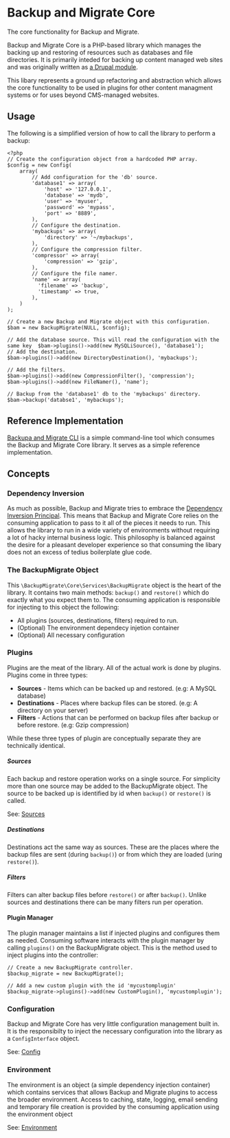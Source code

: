 # Backup and Migrate Core

The core functionality for Backup and Migrate.

Backup and Migrate Core is a PHP-based library which manages the backing up and restoring of resources such as databases and file directories. It is primarily inteded for backing up content managed web sites and was originally written as [a Drupal module](https://www.drupal.org/project/backup_migrate).

This libary represents a ground up refactoring and abstraction which allows the core functionality to be used in plugins for other content managment systems or for uses beyond CMS-managed websites.

## Usage

The following is a simplified version of how to call the library to perform a backup:

	<?php
	// Create the configuration object from a hardcoded PHP array.
	$config = new Config(
		array(
			// Add configuration for the 'db' source.
			'database1' => array(
				'host' => '127.0.0.1',
				'database' => 'mydb',
				'user' => 'myuser',
				'password' => 'mypass',
				'port' => '8889',
	      	),
	      	// Configure the destination.
	      	'mybackups' => array(
	      		'directory' => '~/mybackups',
	      	),
	      	// Configure the compression filter.
	      	'compressor' => array(
	      		'compression' => 'gzip',
	      	),
	      	// Configure the file namer.
	      	'name' => array(
		      'filename' => 'backup',
		      'timestamp' => true,
		    ),
	  	)
	);
	
	// Create a new Backup and Migrate object with this configuration.
	$bam = new BackupMigrate(NULL, $config);
	
	// Add the database source. This will read the configuration with the same key 	$bam->plugins()->add(new MySQLiSource(), 'database1');
	// Add the destination.
	$bam->plugins()->add(new DirectoryDestination(), 'mybackups');

	// Add the filters.
	$bam->plugins()->add(new CompressionFilter(), 'compression');
	$bam->plugins()->add(new FileNamer(), 'name');

	// Backup from the 'database1' db to the 'mybackups' directory.
	$bam->backup('databse1', 'mybackups');
	
## Reference Implementation
[Backupa and Migrate CLI](https://github.com/backupmigrate/backup_migrate_cli) is a simple command-line tool which consumes the Backup and Migrate Core library. It serves as a simple reference implementation.	

## Concepts

### Dependency Inversion
As much as possible, Backup and Migrate tries to embrace the [Dependency Inversion Principal](https://en.wikipedia.org/wiki/Dependency_inversion_principle). This means that Backup and Migrate Core relies on the consuming application to pass to it all of the pieces it needs to run. This allows the library to run in a wide variety of environments without requiring a lot of hacky internal business logic. This philosophy is balanced against the desire for a pleasant developer experience so that consuming the libary does not an excess of tedius boilerplate glue code.

### The BackupMigrate Object
This `\BackupMigrate\Core\Services\BackupMigrate` object is the heart of the library. It contains two main methods: `backup()` and `restore()` which do exactly what you expect them to. The consuming application is responsible for injecting to this object the following:

* All plugins (sources, destinations, filters) required to run.
* (Optional) The environment dependecy injetion container
* (Optional) All necessary configuration

### Plugins
Plugins are the meat of the library. All of the actual work is done by plugins. Plugins come in three types:

* **Sources** - Items which can be backed up and restored. (e.g: A MySQL database)
* **Destinations** - Places where backup files can be stored. (e.g: A directory on your server)
* **Filters** - Actions that can be performed on backup files after backup or before restore. (e.g: Gzip compression)

While these three types of plugin are conceptually separate they are technically identical.

##### Sources
Each backup and restore operation works on a single source. For simplicity more than one source may be added to the BackupMigrate object. The source to be backed up is identified by id when `backup()` or `restore()` is called.

See: [Sources](https://github.com/backupmigrate/backup_migrate_core/tree/master/src/Source)

##### Destinations
Destinations act the same way as sources. These are the places where the backup files are sent (during `backup()`) or from which they are loaded (uring `restore()`).

##### Filters
Filters can alter backup files before `restore()` or after `backup()`. Unlike sources and destinations there can be many filters run per operation.

#### Plugin Manager
The plugin manager maintains a list if injected plugins and configures them as needed. Consuming software interacts with the plugin manager by calling `plugins()` on the BackupMigrate object. This is the method used to inject plugins into the controller:

	// Create a new BackupMigrate controller.
	$backup_migrate = new BackupMigrate();
	
	// Add a new custom plugin with the id 'mycustomplugin'
	$backup_migrate->plugins()->add(new CustomPlugin(), 'mycustomplugin');

### Configuration
Backup and Migrate Core has very little configuration management built in. It is the responsibilty to inject the necessary configuration into the library as a `ConfigInterface` object.

See: [Config](https://github.com/backupmigrate/backup_migrate_core/tree/master/src/Config)

### Environment
The environment is an object (a simple dependency injection container) which contains services that allows Backup and Migrate plugins to access the broader environment. Access to caching, state, logging, email sending and temporary file creation is provided by the consuming application using the environment object

See: [Environment](https://github.com/backupmigrate/backup_migrate_core/tree/master/src/Environment) 